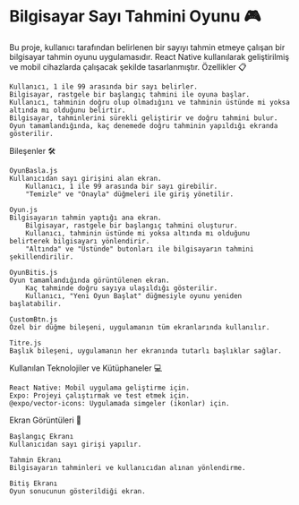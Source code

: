 ﻿# Bilgisayar Sayı Tahmini Oyunu 🎮 


Bu proje, kullanıcı tarafından belirlenen bir sayıyı tahmin etmeye çalışan bir bilgisayar tahmin oyunu uygulamasıdır. React Native kullanılarak geliştirilmiş ve mobil cihazlarda çalışacak şekilde tasarlanmıştır.
Özellikler 📋

    Kullanıcı, 1 ile 99 arasında bir sayı belirler.
    Bilgisayar, rastgele bir başlangıç tahmini ile oyuna başlar.
    Kullanıcı, tahminin doğru olup olmadığını ve tahminin üstünde mi yoksa altında mı olduğunu belirtir.
    Bilgisayar, tahminlerini sürekli geliştirir ve doğru tahmini bulur.
    Oyun tamamlandığında, kaç denemede doğru tahminin yapıldığı ekranda gösterilir.

Bileşenler 🛠️

    OyunBasla.js
    Kullanıcıdan sayı girişini alan ekran.
        Kullanıcı, 1 ile 99 arasında bir sayı girebilir.
        "Temizle" ve "Onayla" düğmeleri ile giriş yönetilir.

    Oyun.js
    Bilgisayarın tahmin yaptığı ana ekran.
        Bilgisayar, rastgele bir başlangıç tahmini oluşturur.
        Kullanıcı, tahminin üstünde mi yoksa altında mı olduğunu belirterek bilgisayarı yönlendirir.
        "Altında" ve "Üstünde" butonları ile bilgisayarın tahmini şekillendirilir.

    OyunBitis.js
    Oyun tamamlandığında görüntülenen ekran.
        Kaç tahminde doğru sayıya ulaşıldığı gösterilir.
        Kullanıcı, "Yeni Oyun Başlat" düğmesiyle oyunu yeniden başlatabilir.

    CustomBtn.js
    Özel bir düğme bileşeni, uygulamanın tüm ekranlarında kullanılır.

    Titre.js
    Başlık bileşeni, uygulamanın her ekranında tutarlı başlıklar sağlar.

Kullanılan Teknolojiler ve Kütüphaneler 💻

    React Native: Mobil uygulama geliştirme için.
    Expo: Projeyi çalıştırmak ve test etmek için.
    @expo/vector-icons: Uygulamada simgeler (ikonlar) için.


Ekran Görüntüleri 📱

    Başlangıç Ekranı
    Kullanıcıdan sayı girişi yapılır.

    Tahmin Ekranı
    Bilgisayarın tahminleri ve kullanıcıdan alınan yönlendirme.

    Bitiş Ekranı
    Oyun sonucunun gösterildiği ekran.
    
